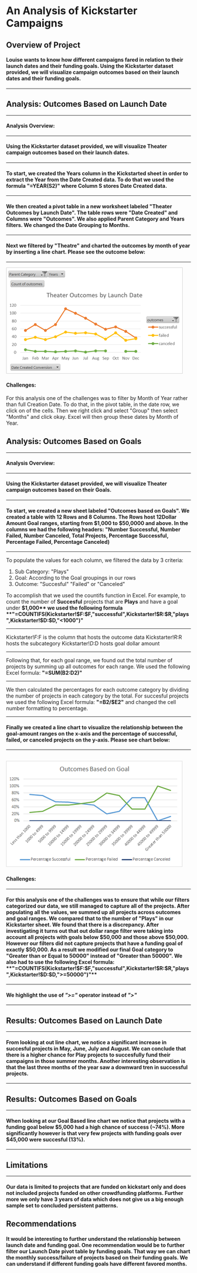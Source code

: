 # An Analysis of Kickstarter Campaigns
## Overview of Project
####  Louise wants to know how different campaigns fared in relation to their launch dates and their funding goals. Using the Kickstarter dataset provided, we will visualize campaign   outcomes based on their launch dates and their funding goals.
---
## **Analysis: Outcomes Based on Launch Date**
---
#### Analysis Overview:
---
#### Using the Kickstarter dataset provided, we will visualize Theater campaign outcomes based on their launch dates.
---
#### To start, we created the Years column in the Kickstarted sheet in order to extract the Year from the Date Created data. To do that we used the formula "=YEAR(S2)" where Column S stores Date Created data. 
---
#### We then created a pivot table in a new worksheet labeled "Theater Outcomes by Launch Date". The table rows were "Date Created" and Columns were "Outcomes". We also applied Parent Category and Years filters. We changed the Date Grouping to Months. 
---
#### Next we filtered by "Theatre" and charted the outcomes by month of year by inserting a line chart. Please see the outcome below:
---
![Theater Outcomes by Launch Date](/Resources/Theater_Outcomes_vs_Launch.png)

#### Challenges:
 
For this analysis one of the challenges was to filter by Month of Year rather than full Creation Date. To do that, in the pivot table, in the date row, we click on of the cells. Then we right click and select "Group" then select "Months" and click okay. Excel will then group these dates by Month of Year. 

## **Analysis: Outcomes Based on Goals**
---
#### Analysis Overview:
---
#### Using the Kickstarter dataset provided, we will visualize Theater campaign outcomes based on their Goals.
---
#### To start, we created a new sheet labeled "Outcomes based on Goals". We created a table with 12 Rows and 8 Columns. The Rows host 12Dollar Amount Goal ranges, starting from $1,000 to $50,0000 and above. In the columns we had the following headers: "Number Successful, Number Failed,	Number Canceled,	Total Projects,	Percentage Successful,	Percentage Failed,	Percentage Canceled)
---
To populate the values for each column, we filtered the data by 3 criteria:
1) Sub Category: "Plays"
2) Goal: According to the Goal groupings in our rows
3) Outcome: "Succesful" "Failed" or "Canceled"

To accomplish that we used the countifs function in Excel. For example, to count the number of **Succesful** projects that are **Plays** and have a goal under **$1,000** we used the following formula **"=COUNTIFS(Kickstarter!$F:$F,"successful",Kickstarter!$R:$R,"plays",Kickstarter!$D:$D,"<1000")"**

---
Kickstarter!$F:$F is the column that hosts the outcome data
Kickstarter!$R:$R hosts the subcategory
Kickstarter!$D:$D hosts goal dollar amount

---

Following that, for each goal range, we found out the total number of projects by summing up all outcomes for each range. We used the following Excel formula: **"=SUM(B2:D2)"** 

---
We then calculated the percentages for each outcome category by dividing the number of projects in each category by the total. For succesful projects we used the following Excel formula: **"=B2/$E2"** and changed the cell number formatting to percentage.

---
#### Finally we created a line chart to visualize the relationship between the goal-amount ranges on the x-axis and the percentage of successful, failed, or canceled projects on the y-axis. Please see chart below:
---
![Theater Outcomes by Launch Date](/Resources/Outcomes_vs_Goals.png)
---
#### Challenges:
---
#### For this analysis one of the challenges was to ensure that while our filters categorized our data, we still managed to capture all of the projects. After populating all the values, we summed up all projects across outcomes and goal ranges. We compared that to the number of "Plays" in our Kickstarter sheet. We found that there is a discrepancy. After investigating it turns out that out dollar range filter were taking into account all projects with goals below $50,000 and those above $50,000. However our filters did not capture projects that have a funding goal of exactly $50,000. As a result we modified our final Goal category to "Greater than or Equal to 50000" instead of "Greater than 50000". We also had to use the following Excel formula: **"=COUNTIFS(Kickstarter!$F:$F,"successful",Kickstarter!$R:$R,"plays",Kickstarter!$D:$D,">=50000")"** 
---
#### We highlight the use of ***">="*** operator instead of ***">"***
---
## **Results: Outcomes Based on Launch Date**
---
#### From looking at out line chart, we notice a significant increase in succesful projects in May, June, July and August. We can conclude that there is a higher chance for Play projects to succesfully fund their campaigns in those summer months. Another interesting observation is that the last three months of the year saw a downward tren in successful projects.
---
## **Results: Outcomes Based on Goals**
---
#### When looking at our Goal Based line chart we notice that projects with a funding goal below $5,000 had a high chance of success (~74%). More significantly however is that very few projects with funding goals over $45,000 were succesful (13%). 
---
## **Limitations**
---
#### Our data is limited to projects that are funded on kickstart only and does not included projects funded on other crowdfunding platforms. Further more we only have 3 years of data which does not give us a big enough sample set to concluded persistent patterns.

## **Recommendations**
#### It would be interesting to further understand the relationship between launch date and funding goal. One recommendation would be to further filter our Launch Date pivot table by funding goals. That way we can chart the monthly success/failure of projects based on their funding goals. We can understand if different funding goals have different favored months.

